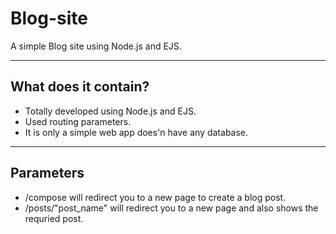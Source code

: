 # Blog-site
A simple Blog site using Node.js and EJS.
***
## What does it contain?
- Totally developed using Node.js and EJS.
- Used routing parameters.
- It is only a simple web app does'n have any database.
***
## Parameters
- /compose will redirect you to a new page to create a blog post.
- /posts/"post_name" will redirect you to a new page and also shows the requried post.
